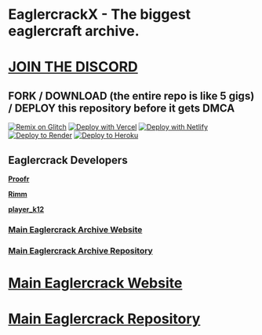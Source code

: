 # EaglercrackX - The biggest eaglercraft archive.
# [JOIN THE DISCORD](https://dsc.gg/eaglercrackx)
## FORK / DOWNLOAD (the entire repo is like 5 gigs) / DEPLOY this repository before it gets DMCA
[![Remix on Glitch](https://binbashbanana.github.io/deploy-buttons/buttons/remade/glitch.svg)](https://glitch.com/edit/#!/import/github/eaglercrack/eaglercrack.github.io)
[![Deploy with Vercel](https://binbashbanana.github.io/deploy-buttons/buttons/remade/vercel.svg)](https://vercel.com/new/clone?repository-url=https%3A%2F%2Fgithub.com%2Feaglercrack%2Feaglercrack.github.io)
[![Deploy with Netlify](https://binbashbanana.github.io/deploy-buttons/buttons/remade/netlify.svg)](https://app.netlify.com/start/deploy?repository=https://github.com/eaglercrack/eaglercrack.github.io/)
[![Deploy to Render](https://binbashbanana.github.io/deploy-buttons/buttons/remade/render.svg)](https://render.com/deploy?repo=https://github.com/eaglercrack/eaglercrack.github.io)
[![Deploy to Heroku](https://binbashbanana.github.io/deploy-buttons/buttons/remade/heroku.svg)](https://heroku.com/deploy/?template=https://github.com/eaglercrack/eaglercrack.github.io)

## Eaglercrack Developers
**[Proofr](https://github.com/proofr)**

**[Rimm](https://github.com/rimmvb)**

**[player_k12](https://github.com/player-k12)**

### [ Main Eaglercrack Archive Website](https://eaglercrack-archive.github.io)
### [Main Eaglercrack Archive Repository](https://github.com/eaglercrack-archive/eaglercrack-archive.github.io)

# [ Main Eaglercrack Website](https://eaglercrack.github.io)
# [Main Eaglercrack Repository](https://github.com/eaglercrack/eaglercrack.github.io)
